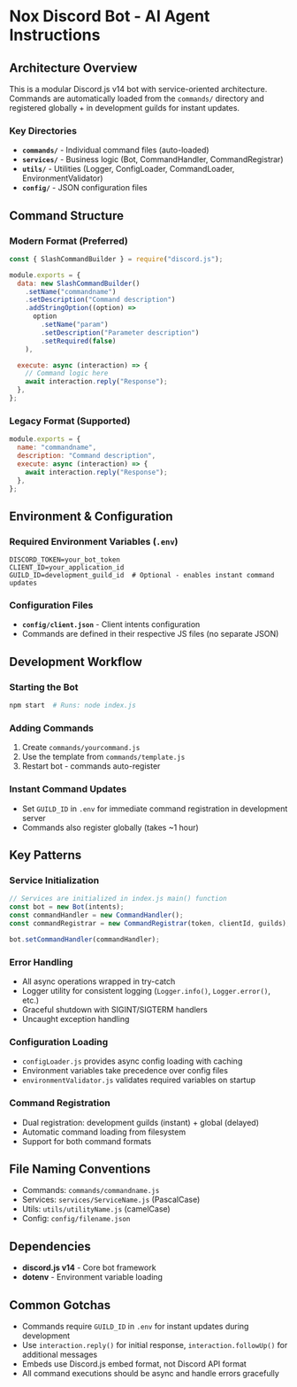 # Nox Discord Bot - AI Agent Instructions

## Architecture Overview

This is a modular Discord.js v14 bot with service-oriented architecture. Commands are automatically loaded from the `commands/` directory and registered globally + in development guilds for instant updates.

### Key Directories

- **`commands/`** - Individual command files (auto-loaded)
- **`services/`** - Business logic (Bot, CommandHandler, CommandRegistrar)
- **`utils/`** - Utilities (Logger, ConfigLoader, CommandLoader, EnvironmentValidator)
- **`config/`** - JSON configuration files

## Command Structure

### Modern Format (Preferred)

```javascript
const { SlashCommandBuilder } = require("discord.js");

module.exports = {
  data: new SlashCommandBuilder()
    .setName("commandname")
    .setDescription("Command description")
    .addStringOption((option) =>
      option
        .setName("param")
        .setDescription("Parameter description")
        .setRequired(false)
    ),

  execute: async (interaction) => {
    // Command logic here
    await interaction.reply("Response");
  },
};
```

### Legacy Format (Supported)

```javascript
module.exports = {
  name: "commandname",
  description: "Command description",
  execute: async (interaction) => {
    await interaction.reply("Response");
  },
};
```

## Environment & Configuration

### Required Environment Variables (`.env`)

```env
DISCORD_TOKEN=your_bot_token
CLIENT_ID=your_application_id
GUILD_ID=development_guild_id  # Optional - enables instant command updates
```

### Configuration Files

- **`config/client.json`** - Client intents configuration
- Commands are defined in their respective JS files (no separate JSON)

## Development Workflow

### Starting the Bot

```bash
npm start  # Runs: node index.js
```

### Adding Commands

1. Create `commands/yourcommand.js`
2. Use the template from `commands/template.js`
3. Restart bot - commands auto-register

### Instant Command Updates

- Set `GUILD_ID` in `.env` for immediate command registration in development server
- Commands also register globally (takes ~1 hour)

## Key Patterns

### Service Initialization

```javascript
// Services are initialized in index.js main() function
const bot = new Bot(intents);
const commandHandler = new CommandHandler();
const commandRegistrar = new CommandRegistrar(token, clientId, guilds);

bot.setCommandHandler(commandHandler);
```

### Error Handling

- All async operations wrapped in try-catch
- Logger utility for consistent logging (`Logger.info()`, `Logger.error()`, etc.)
- Graceful shutdown with SIGINT/SIGTERM handlers
- Uncaught exception handling

### Configuration Loading

- `configLoader.js` provides async config loading with caching
- Environment variables take precedence over config files
- `environmentValidator.js` validates required variables on startup

### Command Registration

- Dual registration: development guilds (instant) + global (delayed)
- Automatic command loading from filesystem
- Support for both command formats

## File Naming Conventions

- Commands: `commands/commandname.js`
- Services: `services/ServiceName.js` (PascalCase)
- Utils: `utils/utilityName.js` (camelCase)
- Config: `config/filename.json`

## Dependencies

- **discord.js v14** - Core bot framework
- **dotenv** - Environment variable loading

## Common Gotchas

- Commands require `GUILD_ID` in `.env` for instant updates during development
- Use `interaction.reply()` for initial response, `interaction.followUp()` for additional messages
- Embeds use Discord.js embed format, not Discord API format
- All command executions should be async and handle errors gracefully
